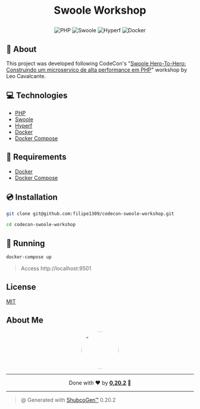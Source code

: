 # <p align="center">Swoole Workshop</p>

<p align="center">
    <img src="https://img.shields.io/badge/Code-PHP-informational?style=flat-square&logo=php&color=777bb4&logoColor=8892BF" alt="PHP" />
    <img src="https://img.shields.io/badge/Swoole-4.7-green" alt="Swoole"/>
    <img src="https://img.shields.io/badge/Hyperf-7.4-green" alt="Hyperf"/>
    <img src="https://img.shields.io/badge/Tools-Docker-informational?style=flat-square&logo=docker&color=2496ED" alt="Docker" />
</p>

## 💬 About

This project was developed following CodeCon's "[Swoole Hero-To-Hero: Construindo um microservico de alta performance em PHP](https://codecon.dev/workshops/swoole-zero-to-hero)" workshop by Leo Cavalcante.

## :computer: Technologies

- [PHP](https://www.php.net/)
- [Swoole](https://www.swoole.co.uk/)
- [Hyperf](https://hyperf.wiki/2.2/#/en/)
- [Docker](https://www.docker.com/)
- [Docker Compose](https://docs.docker.com/compose/)

## :scroll: Requirements

- [Docker](https://www.docker.com/)
- [Docker Compose](https://docs.docker.com/compose/)

## :cd: Installation

```sh
git clone git@github.com:filipe1309/codecon-swoole-workshop.git
```

```sh
cd codecon-swoole-workshop
```

## :runner: Running

```sh
docker-compose up
```

> Access http://localhost:9501

<!-- ## :white_check_mark: Tests

After up the container:

```sh
docker-compose exec -t {{ CONTAINER_SERVICE_NAME }} ./vendor/bin/phpunit
```

## Contributing

Pull requests are welcome. For major changes, please open an issue first to discuss what you would like to change.

Please make sure to update tests as appropriate. -->

## License

[MIT](https://choosealicense.com/licenses/mit/)

## About Me

<p align="center">
    <a style="font-weight: bold" href="https://www.linkedin.com/in/filipe1309/">
    <img style="border-radius:50%" width="100px; "src="https://github.com/filipe1309.png"/>
    </a>
</p>

---

<p align="center">
    Done with  ♥  by <a style="font-weight: bold" href="https://www.linkedin.com/in/filipe1309/">0.20.2</a> 🖖
</p>

---

> @ Generated with [ShubcoGen™](https://github.com/filipe1309/shubcogen) 0.20.2
